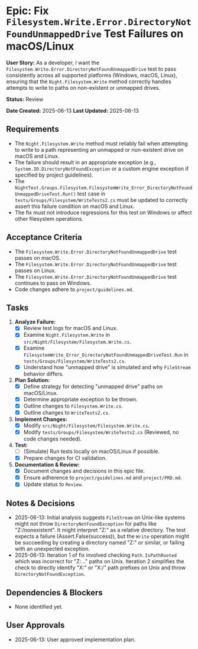 # Epic: Fix `Filesystem.Write.Error.DirectoryNotFoundUnmappedDrive` Test Failures on macOS/Linux

**User Story:** As a developer, I want the `Filesystem.Write.Error.DirectoryNotFoundUnmappedDrive` test to pass consistently across all supported platforms (Windows, macOS, Linux), ensuring that the `Night.Filesystem.Write` method correctly handles attempts to write to paths on non-existent or unmapped drives.

**Status:** Review

**Date Created:** 2025-06-13
**Last Updated:** 2025-06-13

## Requirements

- The `Night.Filesystem.Write` method must reliably fail when attempting to write to a path representing an unmapped or non-existent drive on macOS and Linux.
- The failure should result in an appropriate exception (e.g., `System.IO.DirectoryNotFoundException` or a custom engine exception if specified by project guidelines).
- The `NightTest.Groups.Filesystem.FilesystemWrite_Error_DirectoryNotFoundUnmappedDriveTest.Run()` test case in `tests/Groups/Filesystem/WriteTests2.cs` must be updated to correctly assert this failure condition on macOS and Linux.
- The fix must not introduce regressions for this test on Windows or affect other filesystem operations.

## Acceptance Criteria

- The `Filesystem.Write.Error.DirectoryNotFoundUnmappedDrive` test passes on macOS.
- The `Filesystem.Write.Error.DirectoryNotFoundUnmappedDrive` test passes on Linux.
- The `Filesystem.Write.Error.DirectoryNotFoundUnmappedDrive` test continues to pass on Windows.
- Code changes adhere to `project/guidelines.md`.

## Tasks

1.  **Analyze Failure:**
    *   [X] Review test logs for macOS and Linux.
    *   [X] Examine `Night.Filesystem.Write` in `src/Night/Filesystem/Filesystem.Write.cs`.
    *   [X] Examine `FilesystemWrite_Error_DirectoryNotFoundUnmappedDriveTest.Run` in `tests/Groups/Filesystem/WriteTests2.cs`.
    *   [X] Understand how "unmapped drive" is simulated and why `FileStream` behavior differs.
2.  **Plan Solution:**
    *   [X] Define strategy for detecting "unmapped drive" paths on macOS/Linux.
    *   [X] Determine appropriate exception to be thrown.
    *   [X] Outline changes to `Filesystem.Write.cs`.
    *   [X] Outline changes to `WriteTests2.cs`.
3.  **Implement Changes:**
    *   [X] Modify `src/Night/Filesystem/Filesystem.Write.cs`.
    *   [X] Modify `tests/Groups/Filesystem/WriteTests2.cs` (Reviewed, no code changes needed).
4.  **Test:**
    *   [ ] (Simulate) Run tests locally on macOS/Linux if possible.
    *   [X] Prepare changes for CI validation.
5.  **Documentation & Review:**
    *   [X] Document changes and decisions in this epic file.
    *   [X] Ensure adherence to `project/guidelines.md` and `project/PRD.md`.
    *   [X] Update status to `Review`.

## Notes & Decisions

- 2025-06-13: Initial analysis suggests `FileStream` on Unix-like systems might not throw `DirectoryNotFoundException` for paths like "Z:/nonexistent". It might interpret "Z:" as a relative directory. The test expects a failure (Assert.False(success)), but the `Write` operation might be succeeding by creating a directory named "Z:" or similar, or failing with an unexpected exception.
- 2025-06-13: Iteration 1 of fix involved checking `Path.IsPathRooted` which was incorrect for "Z:\..." paths on Unix. Iteration 2 simplifies the check to directly identify "X:\" or "X:/" path prefixes on Unix and throw `DirectoryNotFoundException`.

## Dependencies & Blockers

- None identified yet.

## User Approvals

- 2025-06-13: User approved implementation plan.